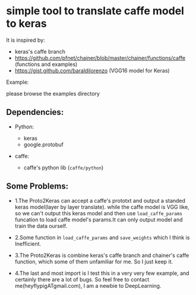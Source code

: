 # simple tool to translate caffe model to keras

It is inspired by:

- keras's caffe branch
- https://github.com/pfnet/chainer/blob/master/chainer/functions/caffe (functions and examples)
- https://gist.github.com/baraldilorenzo (VGG16 model for Keras)

Example:

please browse the examples directory

## Dependencies:

- Python:
    - keras
    - google.protobuf

- caffe:
    - caffe's python lib (`caffe/python`)
     
## Some Problems:

- 1.The Proto2Keras can accept a caffe's prototxt and output a standed keras model(layer by layer translate).
 while the caffe model is VGG like, so we can't output this keras model and then use `load_caffe_params` funcation
 to load caffe model's params.It can only output model and train the data ourself.
 
- 2.Some function in `load_caffe_params` and `save_weights`  which I think is Inefficient.

- 3.The Proto2Keras is combine keras's caffe branch and chainer's caffe function, which some of them unfamiliar for me.
 So I just keep it.
 
- 4.The last and most import is I test this in a very very few example, and certainly there are a lot of bugs.
 So feel free to contact me(heyflypigATgmail.com), I am a newbie to DeepLearning.
